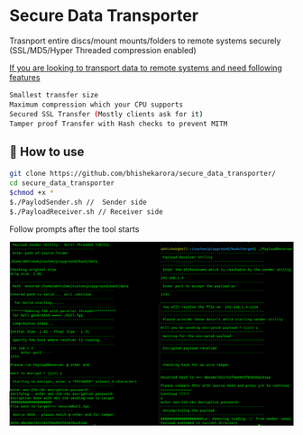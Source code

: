 # Secure Data Transporter
Trasnport  entire discs/mount mounts/folders to remote systems securely (SSL/MD5/Hyper Threaded compression enabled)

<u>If you are looking to transport data to remote systems and need following features</u>

```sh
Smallest transfer size 
Maximum compression which your CPU supports
Secured SSL Transfer (Mostly clients ask for it)
Tamper proof Transfer with Hash checks to prevent MITM

```

## 📜 How to use 
```sh
git clone https://github.com/bhishekarora/secure_data_transporter/
cd secure_data_transporter
$chmod +x *
$./PaylodSender.sh //  Sender side 
$./PayloadReceiver.sh // Receiver side
```
Follow prompts after the tool starts 



![Demo run](https://github.com/bhishekarora/secure_data_transporter/blob/master/PayloadSender.png)
